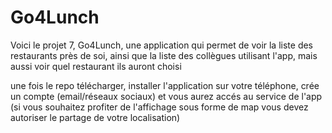 # Go4Lunch

Voici le projet 7, Go4Lunch, une application qui permet de voir la liste des restaurants près de soi, ainsi que la liste des collègues utilisant l'app,
mais aussi voir quel restaurant ils auront choisi

une fois le repo télécharger, installer l'application sur votre téléphone, crée un compte (email/réseaux sociaux) et vous aurez accés au service de l'app 
(si vous souhaitez profiter de l'affichage sous forme de map vous devez autoriser le partage de votre localisation)
